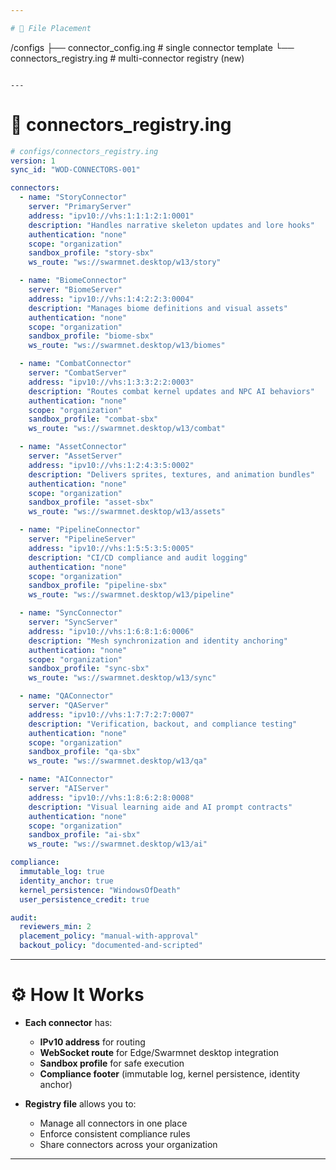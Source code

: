 ```yaml
---

# 📂 File Placement

```
/configs
  ├── connector_config.ing          # single connector template
  └── connectors_registry.ing       # multi-connector registry (new)
```

---
```


# 📝 connectors_registry.ing

```yaml
# configs/connectors_registry.ing
version: 1
sync_id: "WOD-CONNECTORS-001"

connectors:
  - name: "StoryConnector"
    server: "PrimaryServer"
    address: "ipv10://vhs:1:1:1:2:1:0001"
    description: "Handles narrative skeleton updates and lore hooks"
    authentication: "none"
    scope: "organization"
    sandbox_profile: "story-sbx"
    ws_route: "ws://swarmnet.desktop/w13/story"

  - name: "BiomeConnector"
    server: "BiomeServer"
    address: "ipv10://vhs:1:4:2:2:3:0004"
    description: "Manages biome definitions and visual assets"
    authentication: "none"
    scope: "organization"
    sandbox_profile: "biome-sbx"
    ws_route: "ws://swarmnet.desktop/w13/biomes"

  - name: "CombatConnector"
    server: "CombatServer"
    address: "ipv10://vhs:1:3:3:2:2:0003"
    description: "Routes combat kernel updates and NPC AI behaviors"
    authentication: "none"
    scope: "organization"
    sandbox_profile: "combat-sbx"
    ws_route: "ws://swarmnet.desktop/w13/combat"

  - name: "AssetConnector"
    server: "AssetServer"
    address: "ipv10://vhs:1:2:4:3:5:0002"
    description: "Delivers sprites, textures, and animation bundles"
    authentication: "none"
    scope: "organization"
    sandbox_profile: "asset-sbx"
    ws_route: "ws://swarmnet.desktop/w13/assets"

  - name: "PipelineConnector"
    server: "PipelineServer"
    address: "ipv10://vhs:1:5:5:3:5:0005"
    description: "CI/CD compliance and audit logging"
    authentication: "none"
    scope: "organization"
    sandbox_profile: "pipeline-sbx"
    ws_route: "ws://swarmnet.desktop/w13/pipeline"

  - name: "SyncConnector"
    server: "SyncServer"
    address: "ipv10://vhs:1:6:8:1:6:0006"
    description: "Mesh synchronization and identity anchoring"
    authentication: "none"
    scope: "organization"
    sandbox_profile: "sync-sbx"
    ws_route: "ws://swarmnet.desktop/w13/sync"

  - name: "QAConnector"
    server: "QAServer"
    address: "ipv10://vhs:1:7:7:2:7:0007"
    description: "Verification, backout, and compliance testing"
    authentication: "none"
    scope: "organization"
    sandbox_profile: "qa-sbx"
    ws_route: "ws://swarmnet.desktop/w13/qa"

  - name: "AIConnector"
    server: "AIServer"
    address: "ipv10://vhs:1:8:6:2:8:0008"
    description: "Visual learning aide and AI prompt contracts"
    authentication: "none"
    scope: "organization"
    sandbox_profile: "ai-sbx"
    ws_route: "ws://swarmnet.desktop/w13/ai"

compliance:
  immutable_log: true
  identity_anchor: true
  kernel_persistence: "WindowsOfDeath"
  user_persistence_credit: true

audit:
  reviewers_min: 2
  placement_policy: "manual-with-approval"
  backout_policy: "documented-and-scripted"
```

---

# ⚙️ How It Works

- **Each connector** has:
  - **IPv10 address** for routing  
  - **WebSocket route** for Edge/Swarmnet desktop integration  
  - **Sandbox profile** for safe execution  
  - **Compliance footer** (immutable log, kernel persistence, identity anchor)  

- **Registry file** allows you to:
  - Manage all connectors in one place  
  - Enforce consistent compliance rules  
  - Share connectors across your organization  

---
